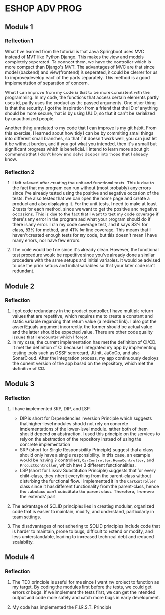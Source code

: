 <h1> ESHOP ADV PROG </h1>

## Module 1

### Reflection 1
What I've learned from the tutorial is that Java Springboot uses
MVC instead of MVT like Python Django. This makes the view and models
completely seperated. To connect them, we have the controller which is more
compact than Django's MVT. The advantages of MVC are that since
model (backend) and view(frontend) is seperated, it could be clearer
for us to improve/develop each of the parts separately. This method is
a good implementation of separation of concern.

What I can improve from my code is that to be more consistent with the programming.
In my code, the functions that access certain elements partly uses id, partly uses
the product as the passed arguments. One other thing is that the security, I got the
inspiration from a friend that the ID of anything should be more secure, that is by using
UUID, so that it can't be serialized by unauthorized people. 

Another thing unrelated to my code that I can improve is my git habit. From this exercise,
I learned about how tidy I can be by commiting small things into different small branches, so that
if it doesn't work well, you can just let it be without burden, and if you got what you intended,
then it's a small but significant progress which is beneficial. I intend to learn more about
git commands that I don't know and delve deeper into those that I already know.

### Reflection 2
1. I felt relieved after creating the unit and functional tests. This is due to the fact that my program
can run without (most probably) any errors since I've already tested using the positive and negative occasion
of the tests. I've also tested that we can open the home page and create a product and also displaying it.
For the unit tests, I need to make at least 2 tests for each method, since we want to get the positive and negative
occasions. This is due to the fact that I want to test my code coverage if there's any error in the program and what
your program should do if there is any error. I ran my code coverage test, and it says 83% for class, 53% for method,
and 41% for line coverage. This means that I haven't created enough tests for my code, but this doesn't mean I have
many errors, nor have few errors.

2. The code would be fine since it's already clean. However, the functional test procedure would be repetitive
since you've already done a similar procedure with the same setups and initial variables. It would be advised to use the
prior setups and initial variables so that your later code isn't redundant.

   
## Module 2
### Reflection
1. I got code redundancy in the product controller. I have multiple return values that are repetitive, which requires
me to create a constant and static variable regarding that return value (a redirect link). I also got the assertEquals
argument incorrectly, the former should be actual value and the latter should be expected value. There are other 
code quality issues that I encounter which I forgot
2. In my case, the current implementation has met the definition of CI/CD. It met the definition of CI because I
integrated my app by implementing testing tools such as OSSF scorecard, JUnit, JaCoCo, and also SonarCloud. After 
the integration process, my app continuously deploys the current version of the app based on the repository, which met
the definition of CD.

## Module 3
### Reflection
1. I have implemented SRP, DIP, and LSP. 
   - DIP is short for Dependencies Inversion Principle which suggests that
   higher-level modules should not rely on concrete implementations of the lower-level module, rather both of them
   should depend on abstraction. I used this principle on the services to rely on the abstraction of the repository 
   instead of using the concrete implementation
   - SRP (short for Single Responsibility Principle) suggest that a class should only have a single responsibility. In 
   this case, an example would be having 3 controllers, `CarController`, `HomeController`, and `ProductController`, 
   which have 3 different functionalities.
   - LSP (short for Liskov Substitution Principle) suggests that for every child-class, they inherit everything from
   the parent-class without disturbing the functional flow. I implemented it in the `CarController` class since it 
   has different functionality from the parent-class, hence the subclass can't substitute the parent class. Therefore,
   I remove the 'extends' part
   
2. The advantage of SOLID principles lies in creating modular, organized code that is easier to maintain, modify, and 
understand, particularly in team settings.

3. The disadvantages of not adhering to SOLID principles include code that is harder to maintain, prone to bugs, 
difficult to extend or modify, and less understandable, leading to increased technical debt and reduced scalability.


## Module 4
### Reflection
1. The TDD principle is useful for me since I want my project to function as my target. By coding the modules first
before the tests, we could get errors or bugs. If we implement the tests first, we can get the intended output and 
code more safely and catch more bugs in early development.

2. My code has implemented the F.I.R.S.T. Principle